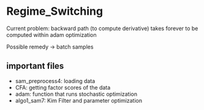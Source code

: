 # Regime_Switching

Current problem: backward path (to compute derivative) takes forever to be computed within adam optimization

Possible remedy -> batch samples

## important files

- sam_preprocess4: loading data
- CFA: getting factor scores of the data
- adam: function that runs stochastic optimization
- algo1_sam7: Kim Filter and parameter optimization
